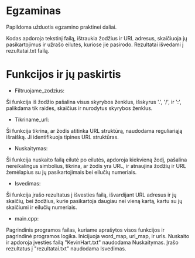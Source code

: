 # Egzaminas
Papildoma užduotis egzamino praktinei daliai.

Kodas apdoroja tekstinį failą, ištraukia žodžius ir URL adresus, skaičiuoja jų pasikartojimus ir užrašo eilutes, kuriose jie pasirodo. 
Rezultatai išvedami į rezultatai.txt failą.

# Funkcijos ir jų paskirtis

  - Filtruojame_zodzius:
    
  Ši funkcija iš žodžio pašalina visus skyrybos ženklus, išskyrus '.', '/', ir ':', palikdama tik raides, skaičius ir nurodytus skyrybos ženklus.
  
  - Tikriname_url:
    
  Ši funkcija tikrina, ar žodis atitinka URL struktūrą, naudodama reguliariąją išraišką. Ji identifikuoja tipines URL struktūras.
  
  - Nuskaitymas:
    
  Ši funkcija nuskaito failą eilutė po eilutės, apdoroja kiekvieną žodį, pašalina nereikalingus simbolius, tikrina, ar žodis yra URL, ir atnaujina žodžių ir URL žemėlapius su jų pasikartojimais bei eilučių numeriais.
  
  - Isvedimas:
    
  Ši funkcija įrašo rezultatus į išvesties failą, išvardijant URL adresus ir jų skaičių, bei žodžius, kurie pasikartoja daugiau nei vieną kartą, kartu su jų skaičiumi ir eilučių numeriais.
  
  - main.cpp:
    
  Pagrindinis programos failas, kuriame aprašytos visos funkcijos ir pagrindinė programos logika.
  Inicijuoja word_map, url_map, ir urls.
  Nuskaito ir apdoroja įvesties failą "KevinHart.txt" naudodama Nuskaitymas.
  Įrašo rezultatus į "rezultatai.txt" naudodama Isvedimas.




